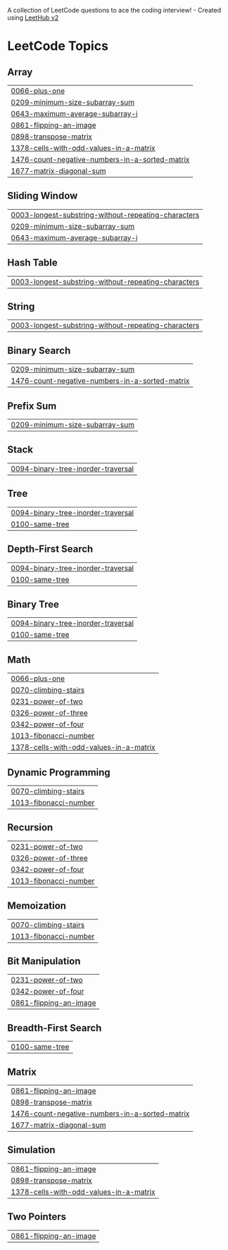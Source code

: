 A collection of LeetCode questions to ace the coding interview! - Created using [LeetHub v2](https://github.com/arunbhardwaj/LeetHub-2.0)
<!---LeetCode Topics Start-->
# LeetCode Topics
## Array
|  |
| ------- |
| [0066-plus-one](https://github.com/ShreyanshuDas/leetcode/tree/master/0066-plus-one) |
| [0209-minimum-size-subarray-sum](https://github.com/ShreyanshuDas/leetcode/tree/master/0209-minimum-size-subarray-sum) |
| [0643-maximum-average-subarray-i](https://github.com/ShreyanshuDas/leetcode/tree/master/0643-maximum-average-subarray-i) |
| [0861-flipping-an-image](https://github.com/ShreyanshuDas/leetcode/tree/master/0861-flipping-an-image) |
| [0898-transpose-matrix](https://github.com/ShreyanshuDas/leetcode/tree/master/0898-transpose-matrix) |
| [1378-cells-with-odd-values-in-a-matrix](https://github.com/ShreyanshuDas/leetcode/tree/master/1378-cells-with-odd-values-in-a-matrix) |
| [1476-count-negative-numbers-in-a-sorted-matrix](https://github.com/ShreyanshuDas/leetcode/tree/master/1476-count-negative-numbers-in-a-sorted-matrix) |
| [1677-matrix-diagonal-sum](https://github.com/ShreyanshuDas/leetcode/tree/master/1677-matrix-diagonal-sum) |
## Sliding Window
|  |
| ------- |
| [0003-longest-substring-without-repeating-characters](https://github.com/ShreyanshuDas/leetcode/tree/master/0003-longest-substring-without-repeating-characters) |
| [0209-minimum-size-subarray-sum](https://github.com/ShreyanshuDas/leetcode/tree/master/0209-minimum-size-subarray-sum) |
| [0643-maximum-average-subarray-i](https://github.com/ShreyanshuDas/leetcode/tree/master/0643-maximum-average-subarray-i) |
## Hash Table
|  |
| ------- |
| [0003-longest-substring-without-repeating-characters](https://github.com/ShreyanshuDas/leetcode/tree/master/0003-longest-substring-without-repeating-characters) |
## String
|  |
| ------- |
| [0003-longest-substring-without-repeating-characters](https://github.com/ShreyanshuDas/leetcode/tree/master/0003-longest-substring-without-repeating-characters) |
## Binary Search
|  |
| ------- |
| [0209-minimum-size-subarray-sum](https://github.com/ShreyanshuDas/leetcode/tree/master/0209-minimum-size-subarray-sum) |
| [1476-count-negative-numbers-in-a-sorted-matrix](https://github.com/ShreyanshuDas/leetcode/tree/master/1476-count-negative-numbers-in-a-sorted-matrix) |
## Prefix Sum
|  |
| ------- |
| [0209-minimum-size-subarray-sum](https://github.com/ShreyanshuDas/leetcode/tree/master/0209-minimum-size-subarray-sum) |
## Stack
|  |
| ------- |
| [0094-binary-tree-inorder-traversal](https://github.com/ShreyanshuDas/leetcode/tree/master/0094-binary-tree-inorder-traversal) |
## Tree
|  |
| ------- |
| [0094-binary-tree-inorder-traversal](https://github.com/ShreyanshuDas/leetcode/tree/master/0094-binary-tree-inorder-traversal) |
| [0100-same-tree](https://github.com/ShreyanshuDas/leetcode/tree/master/0100-same-tree) |
## Depth-First Search
|  |
| ------- |
| [0094-binary-tree-inorder-traversal](https://github.com/ShreyanshuDas/leetcode/tree/master/0094-binary-tree-inorder-traversal) |
| [0100-same-tree](https://github.com/ShreyanshuDas/leetcode/tree/master/0100-same-tree) |
## Binary Tree
|  |
| ------- |
| [0094-binary-tree-inorder-traversal](https://github.com/ShreyanshuDas/leetcode/tree/master/0094-binary-tree-inorder-traversal) |
| [0100-same-tree](https://github.com/ShreyanshuDas/leetcode/tree/master/0100-same-tree) |
## Math
|  |
| ------- |
| [0066-plus-one](https://github.com/ShreyanshuDas/leetcode/tree/master/0066-plus-one) |
| [0070-climbing-stairs](https://github.com/ShreyanshuDas/leetcode/tree/master/0070-climbing-stairs) |
| [0231-power-of-two](https://github.com/ShreyanshuDas/leetcode/tree/master/0231-power-of-two) |
| [0326-power-of-three](https://github.com/ShreyanshuDas/leetcode/tree/master/0326-power-of-three) |
| [0342-power-of-four](https://github.com/ShreyanshuDas/leetcode/tree/master/0342-power-of-four) |
| [1013-fibonacci-number](https://github.com/ShreyanshuDas/leetcode/tree/master/1013-fibonacci-number) |
| [1378-cells-with-odd-values-in-a-matrix](https://github.com/ShreyanshuDas/leetcode/tree/master/1378-cells-with-odd-values-in-a-matrix) |
## Dynamic Programming
|  |
| ------- |
| [0070-climbing-stairs](https://github.com/ShreyanshuDas/leetcode/tree/master/0070-climbing-stairs) |
| [1013-fibonacci-number](https://github.com/ShreyanshuDas/leetcode/tree/master/1013-fibonacci-number) |
## Recursion
|  |
| ------- |
| [0231-power-of-two](https://github.com/ShreyanshuDas/leetcode/tree/master/0231-power-of-two) |
| [0326-power-of-three](https://github.com/ShreyanshuDas/leetcode/tree/master/0326-power-of-three) |
| [0342-power-of-four](https://github.com/ShreyanshuDas/leetcode/tree/master/0342-power-of-four) |
| [1013-fibonacci-number](https://github.com/ShreyanshuDas/leetcode/tree/master/1013-fibonacci-number) |
## Memoization
|  |
| ------- |
| [0070-climbing-stairs](https://github.com/ShreyanshuDas/leetcode/tree/master/0070-climbing-stairs) |
| [1013-fibonacci-number](https://github.com/ShreyanshuDas/leetcode/tree/master/1013-fibonacci-number) |
## Bit Manipulation
|  |
| ------- |
| [0231-power-of-two](https://github.com/ShreyanshuDas/leetcode/tree/master/0231-power-of-two) |
| [0342-power-of-four](https://github.com/ShreyanshuDas/leetcode/tree/master/0342-power-of-four) |
| [0861-flipping-an-image](https://github.com/ShreyanshuDas/leetcode/tree/master/0861-flipping-an-image) |
## Breadth-First Search
|  |
| ------- |
| [0100-same-tree](https://github.com/ShreyanshuDas/leetcode/tree/master/0100-same-tree) |
## Matrix
|  |
| ------- |
| [0861-flipping-an-image](https://github.com/ShreyanshuDas/leetcode/tree/master/0861-flipping-an-image) |
| [0898-transpose-matrix](https://github.com/ShreyanshuDas/leetcode/tree/master/0898-transpose-matrix) |
| [1476-count-negative-numbers-in-a-sorted-matrix](https://github.com/ShreyanshuDas/leetcode/tree/master/1476-count-negative-numbers-in-a-sorted-matrix) |
| [1677-matrix-diagonal-sum](https://github.com/ShreyanshuDas/leetcode/tree/master/1677-matrix-diagonal-sum) |
## Simulation
|  |
| ------- |
| [0861-flipping-an-image](https://github.com/ShreyanshuDas/leetcode/tree/master/0861-flipping-an-image) |
| [0898-transpose-matrix](https://github.com/ShreyanshuDas/leetcode/tree/master/0898-transpose-matrix) |
| [1378-cells-with-odd-values-in-a-matrix](https://github.com/ShreyanshuDas/leetcode/tree/master/1378-cells-with-odd-values-in-a-matrix) |
## Two Pointers
|  |
| ------- |
| [0861-flipping-an-image](https://github.com/ShreyanshuDas/leetcode/tree/master/0861-flipping-an-image) |
<!---LeetCode Topics End-->